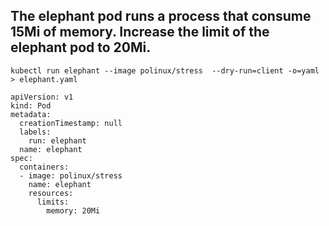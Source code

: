 ## The elephant pod runs a process that consume 15Mi of memory. Increase the limit of the elephant pod to 20Mi.
```
kubectl run elephant --image polinux/stress  --dry-run=client -o=yaml > elephant.yaml

apiVersion: v1
kind: Pod
metadata:
  creationTimestamp: null
  labels:
    run: elephant
  name: elephant
spec:
  containers:
  - image: polinux/stress
    name: elephant
    resources:
      limits:
        memory: 20Mi
```